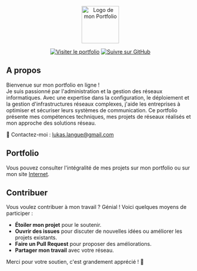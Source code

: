 <p align="center">
  <a href="https://lukaslangue.github.io/Portfolio/" target="_blank"><img width="100" src="https://lukaslangue.github.io/Portfolio/images/Router.png" alt="Logo de mon Portfolio"></a>
</p>

<p align="center">
  <a href="https://lukaslangue.github.io/Portfolio/"><img src="https://img.shields.io/badge/visiter%20le%20portfolio-%20-%23ff5733.svg?style=flat-square" alt="Visiter le portfolio"></a>
  <a href="https://github.com/lukaslangue"><img src="https://img.shields.io/github/followers/lukaslangue.svg?style=flat-square&logo=github&label=Suivre" alt="Suivre sur GitHub"></a>
</p>

## A propos

Bienvenue sur mon portfolio en ligne !<br />
Je suis passionné par l'administration et la gestion des réseaux informatiques. Avec une expertise dans la configuration, le déploiement et la gestion d'infrastructures réseaux complexes, j'aide les entreprises à optimiser et sécuriser leurs systèmes de communication. Ce portfolio présente mes compétences techniques, mes projets de réseaux réalisés et mon approche des solutions réseau.

📧 Contactez-moi : [lukas.langue@gmail.com](mailto:lukas.langue@gmail.com)

## Portfolio
Vous pouvez consulter l'intégralité de mes projets sur mon portfolio ou sur mon site [Internet](https://lukaslangue.github.io/Portfolio/).

## Contribuer

Vous voulez contribuer à mon travail ? Génial ! Voici quelques moyens de participer :
- **Étoiler mon projet** pour le soutenir.
- **Ouvrir des issues** pour discuter de nouvelles idées ou améliorer les projets existants.
- **Faire un Pull Request** pour proposer des améliorations.
- **Partager mon travail** avec votre réseau.

Merci pour votre soutien, c'est grandement apprécié ! :pray:
